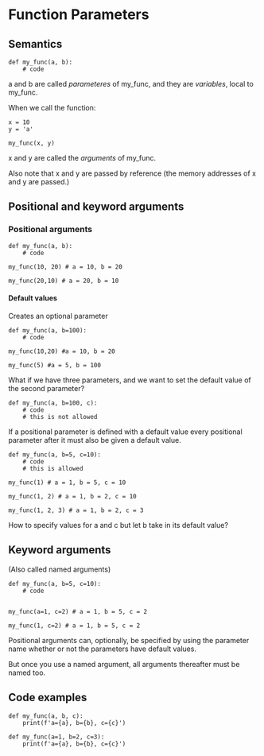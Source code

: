 # Function Parameters

## Semantics

```
def my_func(a, b):
	# code
```

a and b are called *parameteres* of my_func, and they are *variables*, local to my_func.

When we call the function:

```
x = 10
y = 'a'

my_func(x, y)
```

x and y are called the *arguments* of my_func.

Also note that x and y are passed by reference (the memory addresses of x and y are passed.)

## Positional and keyword arguments

### Positional arguments

```
def my_func(a, b):
	# code

my_func(10, 20) # a = 10, b = 20

my_func(20,10) # a = 20, b = 10
```

#### Default values

Creates an optional parameter

```
def my_func(a, b=100):
	# code

my_func(10,20) #a = 10, b = 20

my_func(5) #a = 5, b = 100
```

What if we have three parameters, and we want to set the default value of the second parameter?

```
def my_func(a, b=100, c):
	# code
	# this is not allowed
```

If a positional parameter is defined with a default value every positional parameter after it must also be given a default value.

```
def my_func(a, b=5, c=10):
	# code
	# this is allowed

my_func(1) # a = 1, b = 5, c = 10

my_func(1, 2) # a = 1, b = 2, c = 10

my_func(1, 2, 3) # a = 1, b = 2, c = 3
```

How to specify values for a and c but let b take in its default value?

## Keyword arguments

(Also called named arguments)

```
def my_func(a, b=5, c=10):
	# code


my_func(a=1, c=2) # a = 1, b = 5, c = 2

my_func(1, c=2) # a = 1, b = 5, c = 2
```

Positional arguments can, optionally, be specified by using the parameter name whether or not the parameters have default values.


But once you use a named argument, all arguments thereafter must be named too.

## Code examples

```
def my_func(a, b, c):
	print(f'a={a}, b={b}, c={c}')
```

```
def my_func(a=1, b=2, c=3):
	print(f'a={a}, b={b}, c={c}')
```
